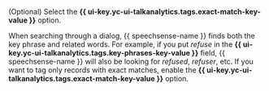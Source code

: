 (Optional) Select the **{{ ui-key.yc-ui-talkanalytics.tags.exact-match-key-value }}** option.

When searching through a dialog, {{ speechsense-name }} finds both the key phrase and related words. For example, if you put _refuse_ in the **{{ ui-key.yc-ui-talkanalytics.tags.key-phrases-key-value }}** field, {{ speechsense-name }} will also be looking for _refused_, _refuser_, etc. If you want to tag only records with exact matches, enable the **{{ ui-key.yc-ui-talkanalytics.tags.exact-match-key-value }}** option.
